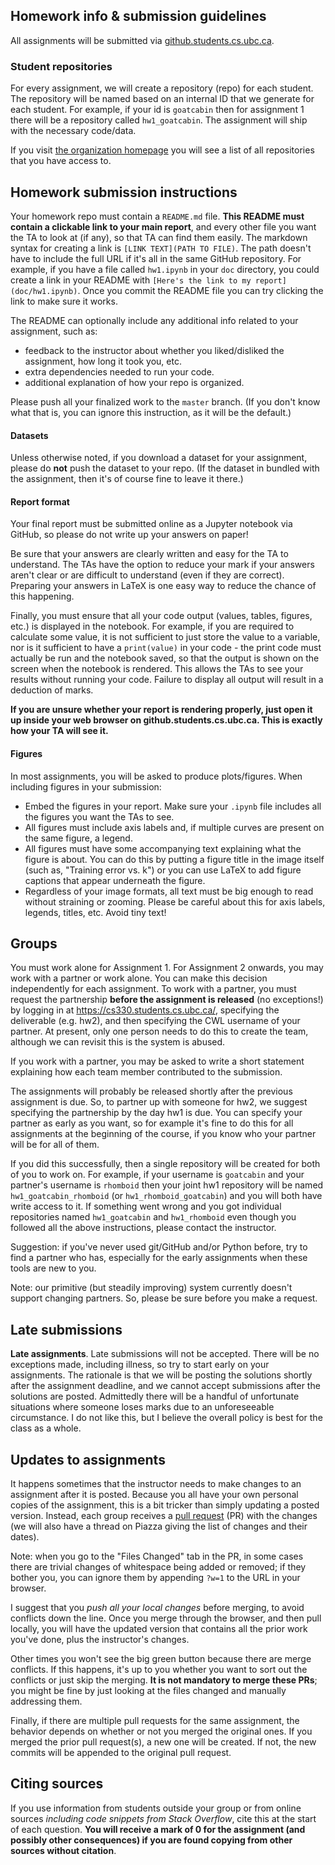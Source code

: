 ## Homework info & submission guidelines

All assignments will be submitted via [github.students.cs.ubc.ca](https://github.students.cs.ubc.ca/).

### Student repositories
For every assignment, we will create a repository (repo) for each student. The repository will be named based on an internal ID
that we generate for each student. For example, 
if your id is `goatcabin` then for assignment 1 there will be a repository called
`hw1_goatcabin`. The assignment will ship with the necessary code/data.

If you visit [the organization homepage](https://github.students.cs.ubc.ca/cpsc330-2020w-t1) you will see a list of all repositories that you have access to.

## Homework submission instructions

Your homework repo must contain a `README.md` file. **This README must contain a clickable link to your main report**, and every other file you want the TA to look at (if any), so that TA can find them easily. The markdown syntax for creating a link is `[LINK TEXT](PATH TO FILE)`. The path doesn't have to include the full URL if it's all in the same GitHub repository. For example, if you have a file called `hw1.ipynb` in your `doc` directory, you could create a link in your README with `[Here's the link to my report](doc/hw1.ipynb)`. Once you commit the README file you can try clicking the link to make sure it works.

The README can optionally include any additional info related to your assignment, such as:
  - feedback to the instructor about whether you liked/disliked the assignment, how long it took you, etc.
  - extra dependencies needed to run your code.
  - additional explanation of how your repo is organized.

Please push all your finalized work to the `master` branch. (If you don't know what that is, you can ignore this instruction, as it will be the default.)

#### Datasets

Unless otherwise noted, if you download a dataset for your assignment, please do **not** push the dataset to your repo. (If the dataset in bundled with the assignment, then it's of course fine to leave it there.)

#### Report format

Your final report must be submitted online as a Jupyter notebook via GitHub, so please do not write up your answers on paper! 

Be sure that your answers are clearly written and easy for the TA to understand. The TAs have the option to reduce your mark if your answers aren't clear or are difficult to understand (even if they are correct). Preparing your answers in LaTeX is one easy way to reduce the chance of this happening.

Finally, you must ensure that all your code output (values, tables, figures, etc.) is displayed in the notebook. For example, if you are required to calculate some value, it is not sufficient to just store the value to a variable, nor is it sufficient to have a `print(value)` in your code - the print code must actually be run and the notebook saved, so that the output is shown on the screen when the notebook is rendered. This allows the TAs to see your results without running your code. Failure to display all output will result in a deduction of marks.

**If you are unsure whether your report is rendering properly, just open it up inside your web browser on github.students.cs.ubc.ca. This is exactly how your TA will see it.**

#### Figures

In most assignments, you will be asked to produce plots/figures. When including figures in your submission:

- Embed the figures in your report. Make sure your `.ipynb` file includes all the figures you want the TAs to see.
- All figures must include axis labels and, if multiple curves are present on the same figure, a legend.
- All figures must have some accompanying text explaining what the figure is about. You can do this by putting a figure title in the image itself (such as, "Training error vs. k") or you can use LaTeX to add figure captions that appear underneath the figure.
- Regardless of your image formats, all text must be big enough to read without straining or zooming. Please be careful about this for axis labels, legends, titles, etc. Avoid tiny text!

## Groups
You must work alone for Assignment 1. For Assignment 2 onwards, you may work with a partner or work alone. You can make this decision independently for each assignment. To work with a partner, you must request the partnership **before the assignment is released** (no exceptions!) by logging in at https://cs330.students.cs.ubc.ca/, specifying the deliverable (e.g. hw2), and then specifying the CWL username of your partner. At present, only one person needs to do this to create the team, although we can revisit this is the system is abused. 

If you work with a partner, you may be asked to write a short statement explaining how each team member contributed to the submission.

The assignments will probably be released shortly after the previous assignment is due. So, to partner up with someone for hw2, we suggest specifying the partnership by the day hw1 is due. You can specify your partner as early as you want, so for example it's fine to do this for all assignments at the beginning of the course, if you know who your partner will be for all of them.

If you did this successfully, then a single repository will be created for both of you to work on. For example, if your username is `goatcabin` and your partner's username is `rhomboid` then your joint hw1 repository will be named `hw1_goatcabin_rhomboid` (or `hw1_rhomboid_goatcabin`) and you will both have write access to it. If something went wrong and you got individual repositories named `hw1_goatcabin` and `hw1_rhomboid` even though you followed all the above instructions, please contact the instructor.

Suggestion: if you've never used git/GitHub and/or Python before, try to find a partner who has, especially for the early assignments when these tools are new to you.

Note: our primitive (but steadily improving) system currently doesn't support changing partners. So, please be sure before you make a request.

## Late submissions

**Late assignments**. Late submissions will not be accepted. There will be no exceptions made, including illness, so try to start early on your assignments. The rationale is that we will be posting the solutions shortly after the assignment deadline, and we cannot accept submissions after the solutions are posted. Admittedly there will be a handful of unfortunate situations where someone loses marks due to an unforeseeable circumstance. I do not like this, but I believe the overall policy is best for the class as a whole.

## Updates to assignments

It happens sometimes that the instructor needs to make changes to an assignment after it is posted. Because you all have your own personal copies of the assignment, this is a bit tricker than simply updating a posted version. Instead, each group receives a [pull request](https://en.wikipedia.org/wiki/Distributed_version_control#Pull_requests) (PR) with the changes (we will also have a thread on Piazza giving the list of changes and their dates).

Note: when you go to the "Files Changed" tab in the PR, in some cases there are trivial changes of whitespace being added or removed; if they bother you, you can ignore them by appending `?w=1` to the URL in your browser.

I suggest that you _push all your local changes_ before merging, to avoid conflicts down the line. Once you merge through the browser, and then pull locally, you will have the updated version that contains all the prior work you've done, plus the instructor's changes.

Other times you won't see the big green button because there are merge conflicts. If this happens, it's up to you whether you want to sort out the conflicts or just skip the merging. **It is not mandatory to merge these PRs**; you might be fine by just looking at the files changed and manually addressing them.

Finally, if there are multiple pull requests for the same assignment, the behavior depends on whether or not you merged the original ones. If you merged the prior pull request(s), a new one will be created. If not, the new commits will be appended to the original pull request.

## Citing sources
If you use information from students outside your group or from online sources _including code snippets from Stack Overflow_, cite this at the start of each question. **You will receive a mark of 0 for the assignment (and possibly other consequences) if you are found copying from other sources without citation**.

